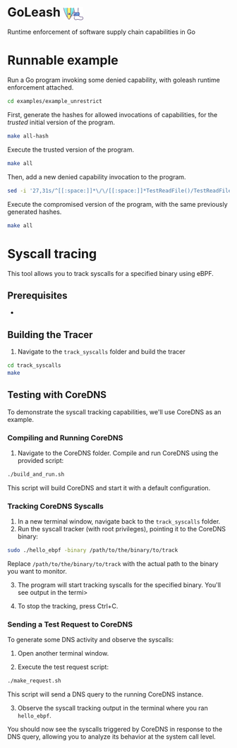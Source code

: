 # GoLeash <img src="logo.jpg" width="45" height="30" alt="Logo" style="vertical-align: middle;"> 
Runtime enforcement of software supply chain capabilities in Go

# Runnable example
Run a Go program invoking some denied capability, with goleash runtime enforcement attached. 

```bash
cd examples/example_unrestrict
```

First, generate the hashes for allowed invocations of capabilities, for the *trusted* initial version of the program. 

```bash
make all-hash
```

Execute the trusted version of the program.
```bash
make all
```

Then, add a new denied capability invocation to the program. 
```bash
sed -i '27,31s/^[[:space:]]*\/\/[[:space:]]*TestReadFile()/TestReadFile()/' dependencyC/dep.go
```

Execute the compromised version of the program, with the same previously generated hashes.
```bash
make all
```


# Syscall tracing
This tool allows you to track syscalls for a specified binary using eBPF.

## Prerequisites
-

## Building the Tracer

1. Navigate to the `track_syscalls` folder and build the tracer
```bash
cd track_syscalls
make
```

## Testing with CoreDNS

To demonstrate the syscall tracking capabilities, we'll use CoreDNS as an example.

### Compiling and Running CoreDNS

1. Navigate to the CoreDNS folder. Compile and run CoreDNS using the provided script:
```bash
./build_and_run.sh
```

This script will build CoreDNS and start it with a default configuration.

### Tracking CoreDNS Syscalls

1. In a new terminal window, navigate back to the `track_syscalls` folder.
2. Run the syscall tracker (with root privileges), pointing it to the CoreDNS binary:
```bash
sudo ./hello_ebpf -binary /path/to/the/binary/to/track
```

Replace `/path/to/the/binary/to/track` with the actual path to the binary you want to monitor.

3. The program will start tracking syscalls for the specified binary. You'll see output in the termi>

4. To stop the tracking, press Ctrl+C.


### Sending a Test Request to CoreDNS

To generate some DNS activity and observe the syscalls:

1. Open another terminal window.

2. Execute the test request script:
```bash
./make_request.sh
```

This script will send a DNS query to the running CoreDNS instance.

3. Observe the syscall tracking output in the terminal where you ran `hello_ebpf`.

You should now see the syscalls triggered by CoreDNS in response to the DNS query, allowing you to analyze its behavior at the system call level.



